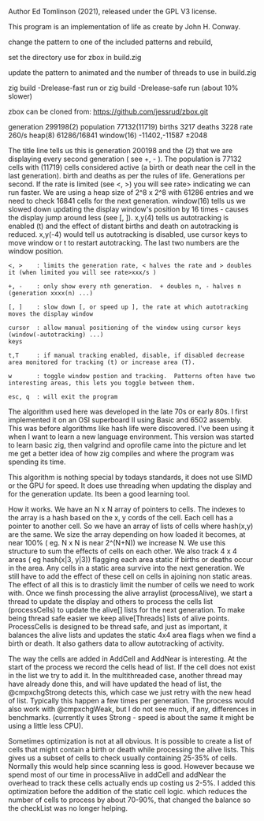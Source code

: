 Author Ed Tomlinson (2021), released under the GPL V3 license.

This program is an implementation of life as create by John H. Conway.  

change the pattern to one of the included patterns and rebuild, 

set the directory use for zbox in build.zig

update the pattern to animated and the number of threads to use in build.zig

zig build -Drelease-fast run
or
zig build -Drelease-safe run (about 10% slower)

zbox can be cloned from: https://github.com/jessrud/zbox.git

generation 299198(2) population 77132(11719) births 3217 deaths 3228 rate 260/s  heap(8) 61286/16841  window(16) -11402,-11587 ±2048

The title line tells us this is generation 200198 and the (2) that we are displaying every second generation ( see +, - ).
The population is 77132 cells with (11719) cells considered active (a birth or death near the cell in the last generation).
birth and deaths as per the rules of life.
Generations per second.  If the rate is limited (see <, >) you will see rate> indicating we can run faster.
We are using a heap size of 2^8 x 2^8 with 61286 entries and we need to check 16841 cells for the next generation.
window(16) tells us we slowed down updating the display window's position by 16 times - causes the display jump around less (see [, ]).
x,y(4) tells us autotracking is enabled (t) and the effect of distant births and death on autotracking is reduced.
x,y(-4) would tell us autotracking is disabled, use cursor keys to move window or t to restart autotracking.
The last two numbers are the window position.

    <, >    : limits the generation rate, < halves the rate and > doubles it (when limited you will see rate>xxx/s )

    +, -    : only show every nth generation.  + doubles n, - halves n (generation xxxx(n) ...)

    [, ]    : slow down [, or speed up ], the rate at which autotracking moves the display window

    cursor  : allow manual positioning of the window using cursor keys (window(-autotracking) ...)
    keys

    t,T     : if manual tracking enabled, disable, if disabled decrease area monitored for tracking (t) or increase area (T).
    
    w       : toggle window postion and tracking.  Patterns often have two interesting areas, this lets you toggle between them.

    esc, q  : will exit the program

The algorithm used here was developed in the late 70s or early 80s.  I first implemented it on an OSI superboard II using 
Basic and 6502 assembly.  This was before algorithms like hash life were discovered.  I've been using it when I want to learn a 
new language environment.  This version was started to learn basic zig, then valgrind and oprofile came into the picture and let 
me get a better idea of how zig compiles and where the program was spending its time.

This algorithm is nothing special by todays standards, it does not use SIMD or the GPU for speed.  It does use threading when
updating the display and for the generation update.  Its been a good learning tool.

How it works.  We have an N x N array of pointers to cells.  The indexes to the array is a hash based on the x, y cords of the cell.
Each cell has a pointer to another cell.  So we have an array of lists of cells where hash(x,y) are the same.  We size the array
depending on how loaded it becomes, at near 100% ( eg. N x N is near 2^(N+N)) we increase N.  We use this structure to sum the 
effects of cells on each other.  We also track 4 x 4 areas ( eg hash(x|3, y|3)) flagging each area static if births or deaths occur 
in the area.  Any cells in a static area survive into the next generation.  We still have to add the effect of these cell on cells 
in ajoining non static areas.  The effect of all this is to drasticly limit the number of cells we need to work with.  Once we finsh 
processing the alive arraylist (processAlive), we start a thread to update the display and others to process the cells list 
(processCells) to update the alive[] lists for the next generation.  To make being thread safe easier we keep alive[Threads] lists
of alive points.  ProcessCells is designed to be thread safe, and just as important, it balances the alive lists and updates the 
static 4x4 area flags when we find a birth or death.  It also gathers data to allow autotracking of activity. 

The way the cells are added in AddCell and AddNear is interesting.  At the start of the process we record the cells head of list.
If the cell does not exist in the list we try to add it.  In the multithreaded case, another thread may have already done this, 
and will have updated the head of list,  the @cmpxchgStrong detects this, which case we just retry with the new head of list.
Typically this happen a few times per generation.  The process would also work with @cmpxchgWeak, but I do not see much, if any,
differences in benchmarks.  (currently it uses Strong - speed is about the same it might be using a little less CPU).

Sometimes optimization is not at all obvious.  It is possible to create a list of cells that might contain a birth or death while
processing the alive lists.  This gives us a subset of cells to check usually containing 25-35% of cells.  Normally this would 
help since scanning less is good.  However because we spend most of our time in processAlive in addCell and addNear the overhead 
to track these cells actually ends up costing us 2-5%.  I added this optimization before the addition of the static cell logic.
which reduces the number of cells to process by about 70-90%, that changed the balance so the checkList was no longer helping.
